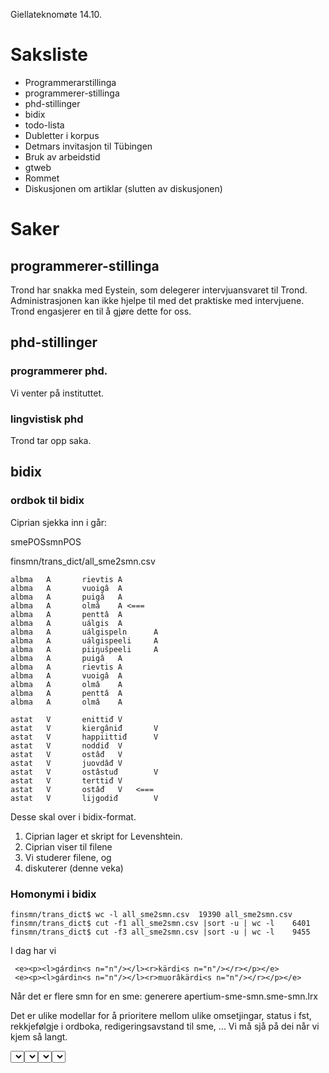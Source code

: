 Giellateknomøte 14.10.

# Saksliste

* Programmerarstillinga
* programmerer-stillinga
* phd-stillinger
* bidix
* todo-lista
* Dubletter i korpus
* Detmars invitasjon til Tübingen
* Bruk av arbeidstid
* gtweb
* Rommet
* Diskusjonen om artiklar (slutten av diskusjonen)

# Saker

##  programmerer-stillinga

Trond har snakka med Eystein, som delegerer intervjuansvaret til Trond. 
Administrasjonen kan ikke hjelpe til med det praktiske med intervjuene. 
Trond engasjerer en til å gjøre dette for oss.

##  phd-stillinger

###  programmerer phd.

Vi venter på instituttet. 

###  lingvistisk phd

Trond tar opp saka.

##  bidix

### ordbok til bidix
Ciprian sjekka inn i går:

sme<tab>POS<tab>smn<tab>POS

finsmn/trans_dict/all_sme2smn.csv

```
albma   A       rievtis A 
albma   A       vuoigâ  A
albma   A       puigâ   A
albma   A       olmâ    A <===
albma   A       penttâ  A
albma   A       uálgis  A
albma   A       uálgispeln      A
albma   A       uálgispeeli     A
albma   A       piiŋušpeeli     A
albma   A       puigâ   A
albma   A       rievtis A
albma   A       vuoigâ  A
albma   A       olmâ    A
albma   A       penttâ  A
albma   A       olmâ    A

astat   V       enittiđ V
astat   V       kiergâniđ       V
astat   V       happiittiđ      V
astat   V       noddiđ  V
astat   V       ostâđ   V
astat   V       juovdâđ V
astat   V       ostâstuđ        V
astat   V       terttiđ V
astat   V       ostâđ   V   <===
astat   V       lijgodiđ        V
```

Desse skal over i bidix-format. 

1. Ciprian lager et skript for Levenshtein.
1. Ciprian viser til filene
1. Vi studerer filene, og
1. diskuterer (denne veka)

### Homonymi i bidix

```
finsmn/trans_dict$ wc -l all_sme2smn.csv  19390 all_sme2smn.csv
finsmn/trans_dict$ cut -f1 all_sme2smn.csv |sort -u | wc -l    6401
finsmn/trans_dict$ cut -f3 all_sme2smn.csv |sort -u | wc -l    9455
```

I dag har vi

```
 <e><p><l>gárdin<s n="n"/></l><r>kärdi<s n="n"/></r></p></e>
 <e><p><l>gárdin<s n="n"/></l><r>muorâkärdi<s n="n"/></r></p></e>
```  

Når det er flere smn for en sme: generere apertium-sme-smn.sme-smn.lrx

Det er ulike modellar for å prioritere mellom ulike omsetjingar, 
status i fst, rekkjefølgje i ordboka, redigeringsavstand til sme, ...
Vi må sjå på dei når vi kjem så langt.

<rules>

 
  <rule weight="1.0">
    <match lemma="gárdin" tags="n.*"><select lemma="muorâkärdi" tags="n.*"/></match>
  </rule>

  <rule weight="1.0">
    <match lemma="fertet" tags="vblex.*"><select lemma="kolgâđ" tags="vblex.*"/></match>
  </rule>

  <rule weight="1.0">
    <match lemma="sápmi" tags="n.sg.*"><select lemma="säämi" tags="n.sg.*"/></match>
  </rule>

  <rule weight="1.0">
    <match lemma="sápmi" tags="n.pl.*"><select lemma="sämmilâš" tags="n.pl.*"/></match>
  </rule>

</rules>

##  Automatarbeid, smn

Mål: Utnytte informasjonen i kolonnene i smn-ordbøkene

1. Viss formene i kolonne y er bøyingsform av lemmaet i kolonne x er alt bra.
1. Viss ikkje sjekkar vi.

Verb + bøyingsformer er:

```
cat smnfin/inc/2015/Saami-suoma_ERRATA_03072015.csv |grep 'đ '|cut -f1
```

Script: For ord nr 2, 3 på kvar linje, har dei lemma = ord 1?

Desse to filene har same innhald, og er dei som er i best stand.

```
aLanâddâđ  aLanâd     
aLaniđ  allaan     
a'ldadâllâđ  a'ldadâlâm     
aldaniđ       
a'ldediđ  aldeed     
alediđ       
a'lgâttiđ  aalgât     
almaaštâllâđ  almaaštâlâm  ```

1. smnfin/inc/2015/Saami-suoma_ERRATA_03072015.csv 
1. smnfin/src/Saami-suoma_ERRATA_03072015_smnfin.xml 

```
cat finsmn/src/all_finsmn.xml |grep 'wf='

  <t pos="" wf="páárust">párustiđ</t>
  <t pos="" l_par="murista" wf="roVom">rohhoođ</t>
  <t pos="" t_tld="~ haridiđ haariid" wf="haarijd">harijdiđ</t>
  <t pos="" l_par="olla tuimana" wf="korâstâlâm">korâstâllâđ</t>
  <t pos="" l_par="niuhottaa" wf="kyeccist">kye'cistiđ</t>
  <t pos="" l_par="ihmistä t. esim. ihoa" wf="iär'dud">iär'dudiđ</t>
  <t pos="" l_par="härnätä jtkta" wf="háárdám">härdiđ</t>
  <t pos="" l_par="härnätä jtkta toistuvasti" wf="haardâš">ha'rdâččiđ</t>
  <t pos="" l_par="olla ärtyisä" wf="kyeccist">kye'cistiđ</t>
```

I beste fall er dei to identisk, som her:

```
smnfin:
addiittâllâđ  addiittâlâm addiittâl     
finsmn:
            <t pos="" l_par="toisiaan" wf="addiittâlâm addiittâl">addiittâllâđ</t>
```

Døme på verb med fleire enn ei wf:

```
"moostâm masta">mostâđ</t>
"ibárdâs paijeel">moonnâđ</t>
"iä'náduum iä'náduVá">iä'náduđ</t>
```

Døme på verb med berre ei wf:

```
"ramâččâdâm">ramâččâttâđ</t>
"kobdánâd">kobdánâddâđ</t>
"kobdoot">ko'bdottiđ</t>
"uulât">ulâttiđ</t>
"olám">olleeđ</t>
"keelijd">kelijdiđ</t>

cat finsmn/src/all_finsmn.xml |grep 'wf='|grep 'đ</t>'|sed 's/wf=/™/'|cut -d"™" -f2|grep ' '
```

Men i finsmn er einskildformer vs. fleirordsuttrykk disambiguert.

Lene og Trond ser på dette, med utgangspunkt i finsmn.

###  todo-lista

Trond og Ciprian ser på det.

##  Dubletter i korpus

Ciprian har prosessert data. Vi har dublettpar av to typer:

 (1) filer men nesten samme naven

```
2015-10-13/sme/news/minaigi/2000/75-103/nmk-buljoglad.txt.xml
2015-10-13/sme/news/minaigi/2000/75-103/_nmk-buljoglad.txt.xml

2015-10-13/sme/news/minaigi/2000/75-103/od-1999.txt.xml
2015-10-13/sme/news/minaigi/2000/75-103/_od-1999.txt.xml

2015-10-13/sme/news/minaigi/2000/75-103/od-ingaguttorm.txt.xml
2015-10-13/sme/news/minaigi/2000/75-103/_od-ingaguttorm.txt.xml
...
```

 (2) filer med uliker navn (se BZ bug #2092)

 

1. Same fil med ulike namn
1. Same fil med like namn med ulike konvensjonar
1. Nesten same fil med ulike namn
1. Nesten same fil med like namn med ulike konvensjonar

Tomi hadde eit skript for å sjekke dublettar i korpus.

Vi tar initiativ til eit møte med Divvun om dette.

Det er også andre dublettar:

[Bug om dubletter i smn](http://giellatekno.uit.no/bugzilla/show_bug.cgi?id=2081)

##  Detmars invitasjon til Tübingen

November-desember?

Skrive til Detmar og:

framlegg om brukarloggar

Brukarloggar, ulike innfallsvinklar

Førebu oss på ei breitt perspektiv:

* dei ulike nettenestene
* ulike sider ved dei
* kva er det vi ikkje loggar, men som vi burde ha logga?

Fortelje om oss sjølv-foredrag (samiske språk, samisk språkteknologi)

##  Bruk av arbeidstid

Når det gjelder engasjementer og samarbeid med andre

* klar delegering av opplæring/oppfølging
* krav om bruk av dokumentasjon og egne notater
* vurdere arbeidsfelt mot
    - forkunnskaper og tilstedeværelse
    - tidsbruk til opplæring og oppfølging
* begrense tidsbruk i forhold til samarbeidspartnere, tidsbruk skal knyttes 
  opp mot felles publikasjoner

###  Prioriterte område

* MT
* leksikografi
* modellering av morfologi <= vekta automater
* ICALL 

##  Rommet

Sjur har kontakt med Kyrre, som diskuterer eit konkret tilbod med oss denne veka. 
Deretter diskuterer vi rom + framtidsperspektiv.

##  gtweb

... vart oppdatert denne veka. Det avslørte at 
[don't panic-sida](/infra/DontPanic.html)
ikkje var eksplisitt nok. Vi har etter det oppdatert dokumentasjonen, og 
den er betre.

**Tiltak:** Lene går gjennom dokumentasjonen og kommenterer.

##  Diskusjonen om artiklar (slutten av diskusjonen)

* smesma-artikkel NEJALT - intern deadline 27.10 - 
* Umeå: sirkumpolar (sjå førre møte)
* Umeå: Trond: Morfa
* Tromsø1 Sami symposium (2-3.2.16) - 11.11.2015 abstrakt http://site.uit.no/samesymposia/
* smesmn MT: Hvor vanskelig er maskinoversetting fra nordsamisk til inarisamisk?
* Tromsø2 (4.2.16) - 15.11. Formal approaches to Saami linguistics (inarisamisk morfofonologi?)
* Uleåborg (vente for å få med bidix og MT)
* SDÁ som kanal?
